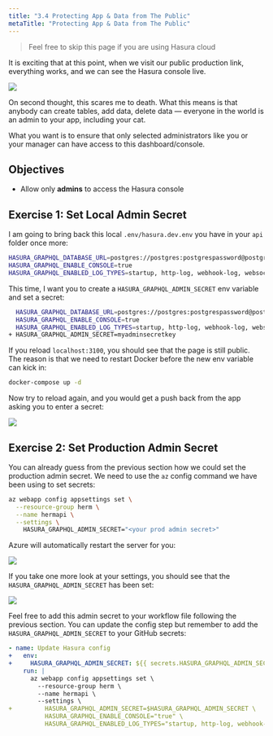 ```yaml
---
title: "3.4 Protecting App & Data from The Public"
metaTitle: "Protecting App & Data from The Public"
---
```


> Feel free to skip this page if you are using Hasura cloud

It is exciting that at this point, when we visit our public production link, everything works, and we can see the Hasura console live.


![](https://paper-attachments.dropbox.com/s_CF587C16DBFCB550886E57AB2E7BCFF7611E95AB7F653D7F40F3C3CC5B40D207_1581924138907_image.png)


On second thought, this scares me to death. What this means is that anybody can create tables, add data, delete data — everyone in the world is an admin to your app, including your cat.

What you want is to ensure that only selected administrators like you or your manager can have access to this dashboard/console.


## Objectives

- Allow only **admins** to access the Hasura console

## Exercise 1: Set Local Admin Secret

I am going to bring back this local `.env/hasura.dev.env` you have in your `api` folder once more:

```bash
HASURA_GRAPHQL_DATABASE_URL=postgres://postgres:postgrespassword@postgres:5432/postgres
HASURA_GRAPHQL_ENABLE_CONSOLE=true
HASURA_GRAPHQL_ENABLED_LOG_TYPES=startup, http-log, webhook-log, websocket-log, query-log
```

This time, I want you to create a `HASURA_GRAPHQL_ADMIN_SECRET` env variable and set a secret:

```bash
  HASURA_GRAPHQL_DATABASE_URL=postgres://postgres:postgrespassword@postgres:5432/postgres
  HASURA_GRAPHQL_ENABLE_CONSOLE=true
  HASURA_GRAPHQL_ENABLED_LOG_TYPES=startup, http-log, webhook-log, websocket-log, query-log
+ HASURA_GRAPHQL_ADMIN_SECRET=myadminsecretkey
```

If you reload `localhost:3100`, you should see that the page is still public. The reason is that we need to restart Docker before the new env variable can kick in:

```bash
docker-compose up -d
```

Now try to reload again, and you would get a push back from the app asking you to enter a secret:

![](https://paper-attachments.dropbox.com/s_A561BAD08E082D0185135BC53B9406EE0B87CA481FCF5503761F9D9CD8E5C12A_1582008451962_image.png)


## Exercise 2: Set Production Admin Secret

You can already guess from the previous section how we could set the production admin secret. We need to use the `az` config command we have been using to set secrets:

```bash
az webapp config appsettings set \
  --resource-group herm \
  --name hermapi \
  --settings \
    HASURA_GRAPHQL_ADMIN_SECRET="<your prod admin secret>"
```

Azure will automatically restart the server for you:

![](https://paper-attachments.dropbox.com/s_A561BAD08E082D0185135BC53B9406EE0B87CA481FCF5503761F9D9CD8E5C12A_1582009327527_image.png)

If you take one more look at your settings, you should see that the `HASURA_GRAPHQL_ADMIN_SECRET` has been set:

![](https://paper-attachments.dropbox.com/s_A561BAD08E082D0185135BC53B9406EE0B87CA481FCF5503761F9D9CD8E5C12A_1582009601711_image.png)

Feel free to add this admin secret to your workflow file following the previous section. You can update the config step but remember to add the `HASURA_GRAPHQL_ADMIN_SECRET` to your GitHub secrets:

```yml
- name: Update Hasura config
+   env:
+     HASURA_GRAPHQL_ADMIN_SECRET: ${{ secrets.HASURA_GRAPHQL_ADMIN_SECRET }}
    run: |
      az webapp config appsettings set \
        --resource-group herm \
        --name hermapi \
        --settings \
+         HASURA_GRAPHQL_ADMIN_SECRET=$HASURA_GRAPHQL_ADMIN_SECRET \
          HASURA_GRAPHQL_ENABLE_CONSOLE="true" \
          HASURA_GRAPHQL_ENABLED_LOG_TYPES="startup, http-log, webhook-log, websocket-log, query-log"
```
